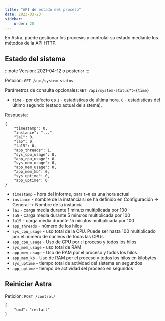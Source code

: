 ```yaml
---
title: "API de estado del proceso"
date: 2023-03-23
sidebar:
    order: 25
---
```


En Astra, puede gestionar los procesos y controlar su estado mediante los métodos de la API HTTP.

## Estado del sistema[](/es/astra/admin-guide/api/process#system-status)

:::note
Versión: 2021-04-12 o posterior
:::

Petición: `GET /api/system-status`

Parámetros de consulta opcionales: `GET /api/system-status?t={time}`

- `time` - por defecto es `1` - estadísticas de última hora. `0` - estadísticas del último segundo (estado actual del sistema).

Respuesta:

```
{
    "timestamp": 0,
    "instance": "...",
    "la1": 0,
    "la5": 0,
    "la15": 0,
    "app_threads": 1,
    "sys_cpu_usage": 0,
    "app_cpu_usage": 0,
    "sys_mem_usage": 0,
    "app_mem_usage": 0,
    "app_mem_kb": 0,
    "sys_uptime": 0,
    "app_uptime": 0
}
```

- `timestamp` - hora del informe, para `t=0` es una hora actual
- `instance` - nombre de la instancia si se ha definido en Configuración -> General -> Nombre de la instancia
- `la1` - carga media durante 1 minuto multiplicada por 100
- `la5` - carga media durante 5 minutos multiplicada por 100
- `la15` - carga media durante 15 minutos multiplicada por 100
- `app_threads` - número de los hilos
- `sys_cpu_usage` - uso total de la CPU. Puede ser hasta 100 multiplicado por el número de núcleos de todas las CPUs
- `app_cpu_usage` - Uso de CPU por el proceso y todos los hilos
- `sys_mem_usage` - uso total de RAM
- `app_mem_usage` - Uso de RAM por el proceso y todos los hilos
- `app_mem_kb` - Uso de RAM por el proceso y todos los hilos en kilobytes
- `sys_uptime` - tiempo total de actividad del sistema en segundos
- `app_uptime` - tiempo de actividad del proceso en segundos

## Reiniciar Astra[](/es/astra/admin-guide/api/process#restart-astra)

Petición: `POST /control/`

```
{
    "cmd": "restart"
}
```
